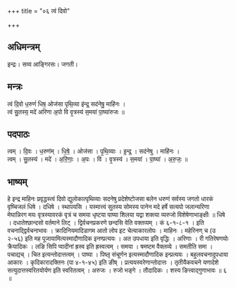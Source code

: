 +++
title = "०६ त्वं दिवो"

+++
## अधिमन्त्रम्
इन्द्रः। सव्य आङ्गिरसः। जगती।

## मन्त्रः
त्वं दि॒वो ध॒रुणं॑ धिष॒ ओज॑सा पृथि॒व्या इ॑न्द्र॒ सद॑नेषु॒ माहि॑नः ।  
त्वं सु॒तस्य॒ मदे॑ अरिणा अ॒पो वि वृ॒त्रस्य॑ स॒मया॑ पा॒ष्या॑रुजः ॥

## पदपाठः
त्वम् । दि॒वः । ध॒रुण॑म् । धि॒षे॒ । ओज॑सा । पृ॒थि॒व्याः । इ॒न्द्र॒ । सद॑नेषु । माहि॑नः ।  
त्वम् । सु॒तस्य॑ । मदे॑ । अ॒रि॒णाः॒ । अ॒पः । वि । वृ॒त्रस्य॑ । स॒मया॑ । पा॒ष्या॑ । अ॒रु॒जः॒ ॥

## भाष्यम्
हे इन्द्र माहिनः प्रवृद्धस्त्वं दिवो द्युलोकात्पृथिव्याः सदनेषु प्रदेशेष्टोजसा बलेन धरुणं सर्वस्य जगतो धारकं वृष्चिजलं धिषे । दधिषे । स्थापयसि । यस्मात्त्वं सुतस्य सोमस्य पानेन मदे हर्षे सत्यपो जलान्यरिणा मेघान्निरग मयः वृत्रस्यावरकं वृत्रं च समया धृष्टया पाष्या शिलया यद्वा शक्त्या व्यरुजो विशेषेणाभाङ्क्षीः ॥ धिषे । दधातेश्छान्दसो वर्तमाने लिट् । द्विर्वचनप्रकरणे छन्दसि वेति वक्तव्यम् । कं ६-१-८-१ । इति वचनाद्द्विर्वचनाभावः । क्रादिनियमादिडागम आतो लोप इट चेत्याकारलोपः । माहिनः । महेरिनण् च (उ २-५६) इति मह पूजायामित्यस्मादौणादिक इनण्प्रत्ययः । अत उपधाया इति वृद्धिः । अरिणाः । री गतिरेषणयोः क्रैयादिकः । लङि सिपि प्वादीनां ह्रस्व इति ह्रस्वत्वम् । समया । षमष्टम वैक्लव्ये । समतीति समा । पचाद्यच् । चित इत्यन्तोदात्तत्वम् । पाष्या । पिष्लृ संचूर्णन इत्यस्मादौणादिक इन्प्रत्ययः । बहुलवचनादुपधाया आकारः । कृदिकारादक्तिनः (पा ४-१-४५) इति ङीष् । प्रत्ययस्वरेणान्तोदात्तः । तृतीयैकवचने यणादेशे सत्युदात्तस्वरितयोर्यण इति स्वरितत्वम् । अरुजः । रुजो भङ्गे । तौदादिकः । शस्य ङित्त्वाद्गुणाभावः ॥ ६ ॥